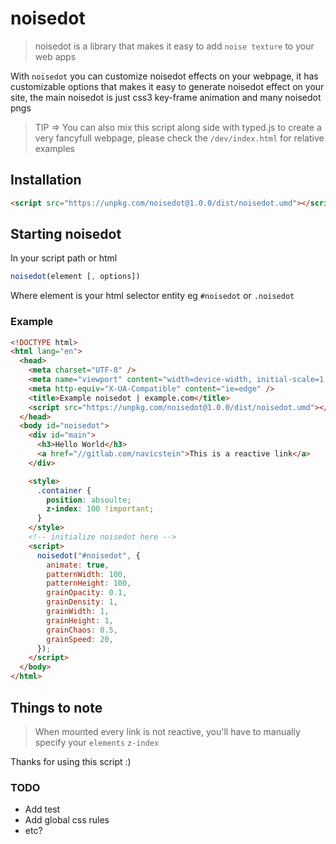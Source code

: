 # noisedot

> noisedot is a library that makes it easy to add `noise texture` to your web apps

With `noisedot` you can customize noisedot effects on your webpage, it has customizable options that makes it easy to generate noisedot effect on your site, the main noisedot is just css3 key-frame animation and many noisedot pngs

> TIP => You can also mix this script along side with typed.js to create a very fancyfull webpage, please check the `/dev/index.html` for relative examples

## Installation

```html
<script src="https://unpkg.com/noisedot@1.0.0/dist/noisedot.umd"></script>
```

## Starting noisedot

In your script path or html

```js
noisedot(element [, options])
```

Where element is your html selector entity eg `#noisedot` or `.noisedot`

### Example

<!-- TODO: change `src` to unpkg -->

```html
<!DOCTYPE html>
<html lang="en">
  <head>
    <meta charset="UTF-8" />
    <meta name="viewport" content="width=device-width, initial-scale=1.0" />
    <meta http-equiv="X-UA-Compatible" content="ie=edge" />
    <title>Example noisedot | example.com</title>
    <script src="https://unpkg.com/noisedot@1.0.0/dist/noisedot.umd"></script>
  </head>
  <body id="noisedot">
    <div id="main">
      <h3>Hello World</h3>
      <a href="//gitlab.com/navicstein">This is a reactive link</a>
    </div>

    <style>
      .container {
        position: absoulte;
        z-index: 100 !important;
      }
    </style>
    <!-- initialize noisedot here -->
    <script>
      noisedot("#noisedot", {
        animate: true,
        patternWidth: 100,
        patternHeight: 100,
        grainOpacity: 0.1,
        grainDensity: 1,
        grainWidth: 1,
        grainHeight: 1,
        grainChaos: 0.5,
        grainSpeed: 20,
      });
    </script>
  </body>
</html>
```

## Things to note

> When mounted every link is not reactive, you'll have to manually specify your `elements` `z-index`

Thanks for using this script :)

### TODO

- Add test
- Add global css rules
- etc?
